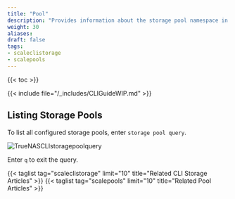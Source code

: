 ```yaml
---
title: "Pool"
description: "Provides information about the storage pool namespace in the TrueNAS CLI. Includes command syntax and common commands."
weight: 30
aliases:
draft: false
tags:
- scaleclistorage
- scalepools
---
```


{{< toc >}}

{{< include file="/_includes/CLIGuideWIP.md" >}}

## Listing Storage Pools 

To list all configured storage pools, enter `storage pool query`.

![TrueNASCLIstoragepoolquery](/images/SCALE/TrueNASCLIstoragepoolquery.png "Pool Query")

Enter `q` to exit the query.


{{< taglist tag="scaleclistorage" limit="10" title="Related CLI Storage Articles" >}}
{{< taglist tag="scalepools" limit="10" title="Related Pool Articles" >}}